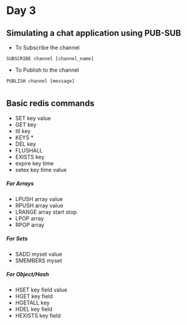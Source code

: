 # Day 3


## Simulating a chat application using PUB-SUB

- To Subscribe the channel
```
SUBSCRIBE channel [channel_name]
```

- To Publish to the channel
```
PUBLISH channel [message]
```

<h1></h1>

## Basic redis commands

- SET key value
- GET key
- ttl key
- KEYS *
- DEL key
- FLUSHALL
- EXISTS key
- expire key time
- setex key time value

##### For Arrays

- LPUSH array value
- RPUSH array value
- LRANGE array start stop
- LPOP array
- RPOP array


##### For Sets

- SADD myset value
- SMEMBERS myset


##### For Object/Hash

- HSET key field value 
- HGET key field
- HGETALL key
- HDEL key field
- HEXISTS key field